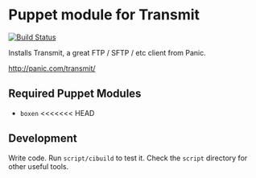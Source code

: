 # Puppet module for Transmit

[![Build Status](https://travis-ci.org/boxen/puppet-transmit.png)](https://travis-ci.org/boxen/puppet-transmit)

Installs Transmit, a great FTP / SFTP / etc client from Panic.

http://panic.com/transmit/

## Required Puppet Modules

* `boxen`
<<<<<<< HEAD

## Development

Write code. Run `script/cibuild` to test it. Check the `script` directory for other useful tools.

